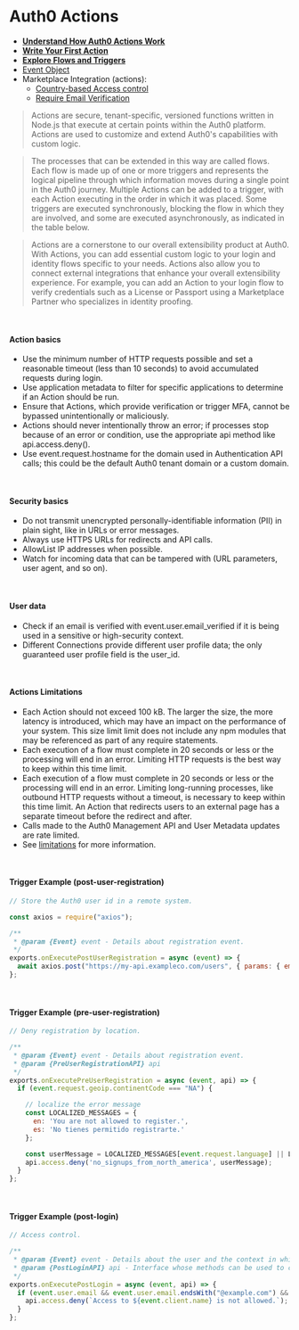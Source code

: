# Auth0 Actions


- **[Understand How Auth0 Actions Work](https://auth0.com/docs/customize/actions/actions-overview)**
- **[Write Your First Action](https://auth0.com/docs/customize/actions/write-your-first-action)**
- **[Explore Flows and Triggers](https://auth0.com/docs/customize/actions/flows-and-triggers)**
- [Event Object](https://auth0.com/docs/customize/actions/flows-and-triggers/post-user-registration-flow/event-object)
- Marketplace Integration (actions):
  - [Country-based Access control](https://manage.auth0.com/dashboard/us/dev-uygh2yta4kl2j8ll/actions/library/actions/packaged/country-based-access)
  - [Require Email Verification](https://manage.auth0.com/dashboard/us/dev-uygh2yta4kl2j8ll/actions/library/actions/packaged/auth-0-require-email-verification)


> Actions are secure, tenant-specific, versioned functions written in Node.js that execute
> at certain points within the Auth0 platform. Actions are used to customize and extend
> Auth0's capabilities with custom logic.

> The processes that can be extended in this way are called flows. Each flow is made up
> of one or more triggers and represents the logical pipeline through which information
> moves during a single point in the Auth0 journey. Multiple Actions can be added to a
> trigger, with each Action executing in the order in which it was placed. Some triggers
> are executed synchronously, blocking the flow in which they are involved, and some are
> executed asynchronously, as indicated in the table below.

> Actions are a cornerstone to our overall extensibility product at Auth0. With Actions,
> you can add essential custom logic to your login and identity flows specific to your
> needs. Actions also allow you to connect external integrations that enhance your overall
> extensibility experience. For example, you can add an Action to your login flow to
> verify credentials such as a License or Passport using a Marketplace Partner who
> specializes in identity proofing.

<br>

#### Action basics

- Use the minimum number of HTTP requests possible and set a reasonable timeout (less than 10 seconds) to avoid accumulated requests during login.
- Use application metadata to filter for specific applications to determine if an Action should be run.
- Ensure that Actions, which provide verification or trigger MFA, cannot be bypassed unintentionally or maliciously.
- Actions should never intentionally throw an error; if processes stop because of an error or condition, use the appropriate api method like api.access.deny().
- Use event.request.hostname for the domain used in Authentication API calls; this could be the default Auth0 tenant domain or a custom domain.

<br>

#### Security basics

- Do not transmit unencrypted personally-identifiable information (PII) in plain sight, like in URLs or error messages.
- Always use HTTPS URLs for redirects and API calls.
- AllowList IP addresses when possible.
- Watch for incoming data that can be tampered with (URL parameters, user agent, and so on).

<br>

#### User data

- Check if an email is verified with event.user.email_verified if it is being used in a sensitive or high-security context.
- Different Connections provide different user profile data; the only guaranteed user profile field is the user_id.

<br>

#### Actions Limitations

- Each Action should not exceed 100 kB. The larger the size, the more latency is introduced, which may have an impact on the performance of your system. This size limit limit does not include any npm modules that may be referenced as part of any require statements.
- Each execution of a flow must complete in 20 seconds or less or the processing will end in an error. Limiting HTTP requests is the best way to keep within this time limit. 
- Each execution of a flow must complete in 20 seconds or less or the processing will end in an error. Limiting long-running processes, like outbound HTTP requests without a timeout, is necessary to keep within this time limit. An Action that redirects users to an external page has a separate timeout before the redirect and after.
- Calls made to the Auth0 Management API and User Metadata updates are rate limited.
- See [limitations](https://auth0.com/docs/customize/actions/limitations) for more information.


<br>

#### Trigger Example (post-user-registration)

```javascript
// Store the Auth0 user id in a remote system.

const axios = require("axios");

/**
 * @param {Event} event - Details about registration event.
 */
exports.onExecutePostUserRegistration = async (event) => {
  await axios.post("https://my-api.exampleco.com/users", { params: { email: event.user.email }});
};
```

<br>

#### Trigger Example (pre-user-registration)

```javascript
// Deny registration by location.

/**
 * @param {Event} event - Details about registration event.
 * @param {PreUserRegistrationAPI} api
 */
exports.onExecutePreUserRegistration = async (event, api) => {
  if (event.request.geoip.continentCode === "NA") {

    // localize the error message 
    const LOCALIZED_MESSAGES = {
      en: 'You are not allowed to register.',
      es: 'No tienes permitido registrarte.'
    };

    const userMessage = LOCALIZED_MESSAGES[event.request.language] || LOCALIZED_MESSAGES['en'];
    api.access.deny('no_signups_from_north_america', userMessage);
  }
};
```

<br>

#### Trigger Example (post-login)

```javascript
// Access control.

/**
 * @param {Event} event - Details about the user and the context in which they are logging in.
 * @param {PostLoginAPI} api - Interface whose methods can be used to change the behavior of the login.
 */
exports.onExecutePostLogin = async (event, api) => {
  if (event.user.email && event.user.email.endsWith("@example.com") && event.client.name === "My SPA") {
    api.access.deny(`Access to ${event.client.name} is not allowed.`);
  }
};
```

